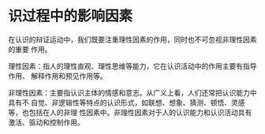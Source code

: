 # 识过程中的影响因素

在认识的辩证运动中，我们既要注重理性因素的作用，同时也不可忽视非理性因素的重要 作用。 

理性因素：指人的理性直观、理性思维等能力，它在认识活动中的作用主要有指导作用、 解释作用和预见作用等。 

非理性因素：主要指认识主体的情感和意志。从广义上看，人们还常把认识能力中具有不 自觉、非逻辑性等特点的认识形式，如联想、想象、猜测、顿悟、灵感等，也包括在人的非理 性因素中。非理性因素对于人的认识能力和认识活动具有激活、驱动和控制作用。